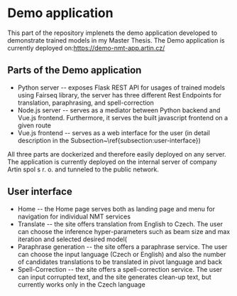 
# Demo application
This part of the repository implenets the demo application developed to demonstrate trained models in my Master Thesis.
The Demo application is currently deployed on:https://demo-nmt-app.artin.cz/


## Parts of the Demo application
* Python server -- exposes Flask REST API for usages of trained models using Fairseq library, the server has three different Rest Endpoints for translation, paraphrasing, and spell-correction
* Node.js server -- serves as a mediator between Python backend and Vue.js frontend. Furthermore, it serves the built javascript frontend on a given route
* Vue.js frontend -- serves as a web interface for the user (in detail description in the Subsection~\ref{subsection:user-interface})


All three parts are dockerized and therefore easily deployed on any server. The application is currently deployed on the internal server of company Artin spol s r. o. and tunneled to the public network.

## User interface
* Home  -- the Home page serves both as landing page and menu for navigation for individual NMT services 
* Translate  -- the site offers translation from English to Czech. The user can choose the inference hyper-parameters such as beam size and max iteration and selected desired model(
* Paraphrase generation  -- the site offers a paraphrase service. The user can choose the input language (Czech or English) and also the number of candidates translations to be translated in pivot language and back
* Spell-Correction -- the site offers a spell-correction service. The user can input corrupted text, and the site generates clean-up text, but currently works only in the Czech language
